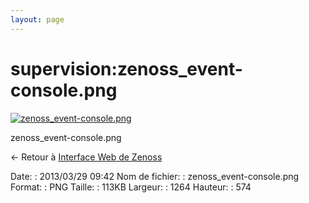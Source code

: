 ```yaml
---
layout: page
---
```


supervision:zenoss\_event-console.png
=====================================

[![zenoss\_event-console.png](..//assets/media/supervision/zenoss_event-console.png@cache=&w=900&h=408 "zenoss_event-console.png")](..//assets/media/supervision/zenoss_event-console.png@cache= "Afficher le fichier original")

zenoss\_event-console.png

← Retour à [Interface Web de
Zenoss](../../zenoss/zenoss-interface.html "zenoss:zenoss-interface")

Date:
:   2013/03/29 09:42
Nom de fichier:
:   zenoss\_event-console.png
Format:
:   PNG
Taille:
:   113KB
Largeur:
:   1264
Hauteur:
:   574

